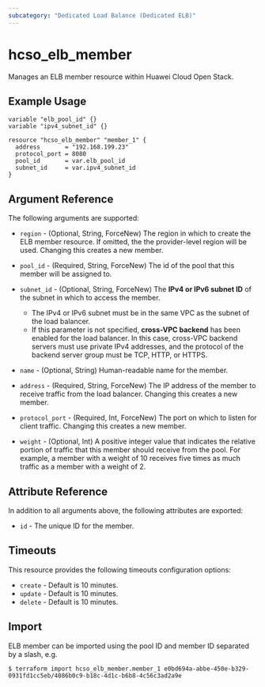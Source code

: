 ```yaml
---
subcategory: "Dedicated Load Balance (Dedicated ELB)"
---
```


# hcso_elb_member

Manages an ELB member resource within Huawei Cloud Open Stack.

## Example Usage

```hcl
variable "elb_pool_id" {}
variable "ipv4_subnet_id" {}

resource "hcso_elb_member" "member_1" {
  address       = "192.168.199.23"
  protocol_port = 8080
  pool_id       = var.elb_pool_id
  subnet_id     = var.ipv4_subnet_id
}
```

## Argument Reference

The following arguments are supported:

* `region` - (Optional, String, ForceNew) The region in which to create the ELB member resource. If omitted, the the
  provider-level region will be used. Changing this creates a new member.

* `pool_id` - (Required, String, ForceNew) The id of the pool that this member will be assigned to.

* `subnet_id` - (Optional, String, ForceNew) The **IPv4 or IPv6 subnet ID** of the subnet in which to access the member.
  + The IPv4 or IPv6 subnet must be in the same VPC as the subnet of the load balancer.
  + If this parameter is not specified, **cross-VPC backend** has been enabled for the load balancer.
    In this case, cross-VPC backend servers must use private IPv4 addresses,
    and the protocol of the backend server group must be TCP, HTTP, or HTTPS.

* `name` - (Optional, String) Human-readable name for the member.

* `address` - (Required, String, ForceNew) The IP address of the member to receive traffic from the load balancer.
  Changing this creates a new member.

* `protocol_port` - (Required, Int, ForceNew) The port on which to listen for client traffic. Changing this creates a
  new member.

* `weight` - (Optional, Int)  A positive integer value that indicates the relative portion of traffic that this member
  should receive from the pool. For example, a member with a weight of 10 receives five times as much traffic as a
  member with a weight of 2.

## Attribute Reference

In addition to all arguments above, the following attributes are exported:

* `id` - The unique ID for the member.

## Timeouts

This resource provides the following timeouts configuration options:

* `create` - Default is 10 minutes.
* `update` - Default is 10 minutes.
* `delete` - Default is 10 minutes.

## Import

ELB member can be imported using the pool ID and member ID separated by a slash, e.g.

```
$ terraform import hcso_elb_member.member_1 e0bd694a-abbe-450e-b329-0931fd1cc5eb/4086b0c9-b18c-4d1c-b6b8-4c56c3ad2a9e
```
